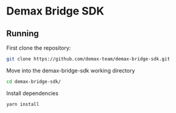 # Demax Bridge SDK

## Running 
First clone the repository:

```sh
git clone https://github.com/demax-team/demax-bridge-sdk.git
```

Move into the demax-bridge-sdk working directory

```sh
cd demax-bridge-sdk/
```

Install dependencies

```sh
yarn install
```
